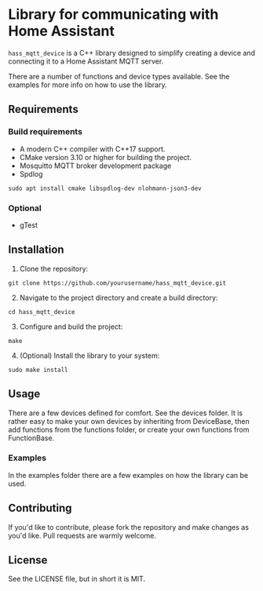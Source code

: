 # Library for communicating with Home Assistant

`hass_mqtt_device` is a C++ library designed to simplify creating a device and connecting it to a Home Assistant MQTT server.

There are a number of functions and device types available. See the examples for more info on how to use the library.

## Requirements

### Build requirements

- A modern C++ compiler with C++17 support.
- CMake version 3.10 or higher for building the project.
- Mosquitto MQTT broker development package
- Spdlog
```
sudo apt install cmake libspdlog-dev nlohmann-json3-dev
```

### Optional

- gTest

## Installation

1. Clone the repository:
```
git clone https://github.com/yourusername/hass_mqtt_device.git
```

2. Navigate to the project directory and create a build directory:
```
cd hass_mqtt_device
```

3. Configure and build the project:
```
make
```

4. (Optional) Install the library to your system:
```
sudo make install
```

## Usage

There are a few devices defined for comfort. See the devices folder. It is rather easy to make your own devices by inheriting from DeviceBase, then add functions from the functions folder, or create your own functions from FunctionBase.

### Examples

In the examples folder there are a few examples on how the library can be used.

## Contributing

If you'd like to contribute, please fork the repository and make changes as you'd like. Pull requests are warmly welcome.

## License

See the LICENSE file, but in short it is MIT.

